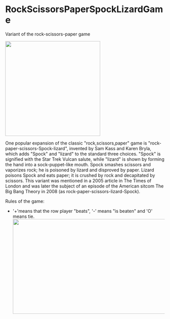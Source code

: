 # RockScissorsPaperSpockLizardGame

 Variant of the rock-scissors-paper game

<img height="300" src="https://github.com/tsekovTriesCoding/RockScissorsPaperSpockLizardGame/blob/main/800px-Pierre_ciseaux_feuille_l%C3%A9zard_spock_aligned.jpeg" width="300"/>

One popular expansion of the classic "rock,scissors,paper" game is "rock-paper-scissors-Spock-lizard", invented by Sam Kass and Karen Bryla, which adds "Spock" and "lizard" to the standard three choices. "Spock" is signified with the Star Trek Vulcan salute, while "lizard" is shown by forming the hand into a sock-puppet-like mouth.
Spock smashes scissors and vaporizes rock; he is poisoned by lizard and disproved by paper.
Lizard poisons Spock and eats paper; it is crushed by rock and decapitated by scissors.
This variant was mentioned in a 2005 article in The Times of London and was later the subject of an episode of the American sitcom The Big Bang Theory in 2008 (as rock-paper-scissors-lizard-Spock).

Rules of the game:
+ '+'means that the row player "beats", '-' means "is beaten" and 'O' means tie.
  <img height="300" src="https://github.com/tsekovTriesCoding/RockScissorsPaperSpockLizardGame/blob/main/rules.png" width="500"/>